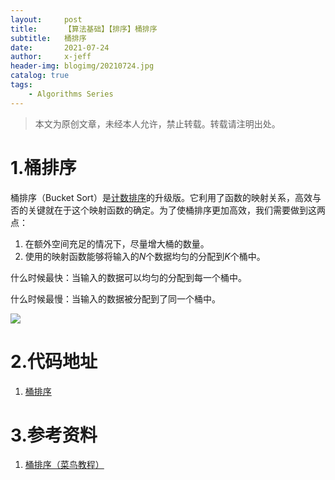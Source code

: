 ```yaml
---
layout:     post
title:      【算法基础】【排序】桶排序
subtitle:   桶排序
date:       2021-07-24
author:     x-jeff
header-img: blogimg/20210724.jpg
catalog: true
tags:
    - Algorithms Series
---        
```

>本文为原创文章，未经本人允许，禁止转载。转载请注明出处。

# 1.桶排序

桶排序（Bucket Sort）是[计数排序](http://shichaoxin.com/2021/07/08/算法基础-排序-计数排序/)的升级版。它利用了函数的映射关系，高效与否的关键就在于这个映射函数的确定。为了使桶排序更加高效，我们需要做到这两点：

1. 在额外空间充足的情况下，尽量增大桶的数量。
2. 使用的映射函数能够将输入的$N$个数据均匀的分配到$K$个桶中。

什么时候最快：当输入的数据可以均匀的分配到每一个桶中。

什么时候最慢：当输入的数据被分配到了同一个桶中。

![](https://xjeffblogimg.oss-cn-beijing.aliyuncs.com/BLOGIMG/BlogImage/AlgorithmsSeries/Sort/bucketSort1.png)

# 2.代码地址

1. [桶排序](https://github.com/x-jeff/Algorithm_Code)

# 3.参考资料

1. [桶排序（菜鸟教程）](https://www.runoob.com/w3cnote/bucket-sort.html)